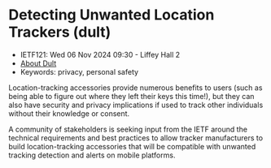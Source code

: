 # Detecting Unwanted Location Trackers (dult)
* <IETFschedule>IETF121: Wed 06 Nov 2024 09:30 - Liffey Hall 2</IETFschedule>
* [About Dult](https://datatracker.ietf.org/group/dult/about/)
* Keywords: privacy, personal safety


Location-tracking accessories provide numerous benefits to users (such as being able to figure out where they left their keys this time!), but they can also have security and privacy implications if used to track other individuals without their knowledge or consent.

A community of stakeholders is seeking input from the IETF around the technical requirements and best practices to allow tracker manufacturers to build location-tracking accessories that will be compatible with unwanted tracking detection and alerts on mobile platforms.




